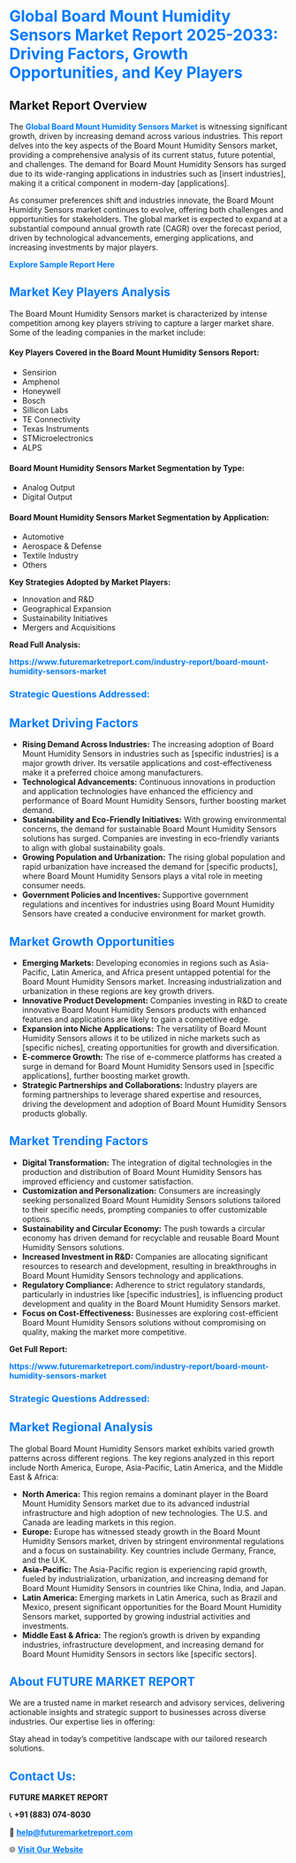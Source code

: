 <h1 style="color: #007BFF;">Global Board Mount Humidity Sensors Market Report 2025-2033: Driving Factors, Growth Opportunities, and Key Players</h1>

<section id="overview">
<h2>Market Report Overview</h2>
<p>The <a href="https://www.futuremarketreport.com/industry-report/board-mount-humidity-sensors-market" style="color: #007BFF; text-decoration: none;"><strong>Global Board Mount Humidity Sensors Market</strong></a> is witnessing significant growth, driven by increasing demand across various industries. This report delves into the key aspects of the Board Mount Humidity Sensors market, providing a comprehensive analysis of its current status, future potential, and challenges. The demand for Board Mount Humidity Sensors has surged due to its wide-ranging applications in industries such as [insert industries], making it a critical component in modern-day [applications].</p>
<p>As consumer preferences shift and industries innovate, the Board Mount Humidity Sensors market continues to evolve, offering both challenges and opportunities for stakeholders. The global market is expected to expand at a substantial compound annual growth rate (CAGR) over the forecast period, driven by technological advancements, emerging applications, and increasing investments by major players.</p>
</section>

<section id="overview">
<p><a href="https://www.futuremarketreport.com/request-sample/reportId=86095" style="color: #007BFF; text-decoration: none;"><strong>Explore Sample Report Here</strong></a></p>
</section>

<section id="key-players">
<h2 style="color: #007BFF;">Market Key Players Analysis</h2>
<p>The Board Mount Humidity Sensors market is characterized by intense competition among key players striving to capture a larger market share. Some of the leading companies in the market include:</p>
<h4>Key Players Covered in the Board Mount Humidity Sensors Report:</h4>
<ul><li>Sensirion</li><li>Amphenol</li><li>Honeywell</li><li>Bosch</li><li>Sillicon Labs</li><li>TE Connectivity</li><li>Texas Instruments</li><li>STMicroelectronics</li><li>ALPS</li></ul>
<h4>Board Mount Humidity Sensors Market Segmentation by Type:</h4>
<ul><li>Analog Output</li><li>Digital Output</li></ul>

<h4>Board Mount Humidity Sensors Market Segmentation by Application:</h4>
<ul><li>Automotive</li><li>Aerospace &amp; Defense</li><li>Textile Industry</li><li>Others</li></ul>
<p><strong>Key Strategies Adopted by Market Players:</strong></p>
<ul>
<li>Innovation and R&D</li>
<li>Geographical Expansion</li>
<li>Sustainability Initiatives</li>
<li>Mergers and Acquisitions</li>
</ul>
</section>

<section>
<p><strong>Read Full Analysis: </strong></p><a href="https://www.futuremarketreport.com/industry-report/board-mount-humidity-sensors-market" style="color: #007BFF; text-decoration: none;"><strong>https://www.futuremarketreport.com/industry-report/board-mount-humidity-sensors-market</strong></a>
<h3 style="color: #007BFF;">Strategic Questions Addressed:</h3>
</section>

<section id="driving-factors">
<h2 style="color: #007BFF;">Market Driving Factors</h2>
<ul>
<li><strong>Rising Demand Across Industries:</strong> The increasing adoption of Board Mount Humidity Sensors in industries such as [specific industries] is a major growth driver. Its versatile applications and cost-effectiveness make it a preferred choice among manufacturers.</li>
<li><strong>Technological Advancements:</strong> Continuous innovations in production and application technologies have enhanced the efficiency and performance of Board Mount Humidity Sensors, further boosting market demand.</li>
<li><strong>Sustainability and Eco-Friendly Initiatives:</strong> With growing environmental concerns, the demand for sustainable Board Mount Humidity Sensors solutions has surged. Companies are investing in eco-friendly variants to align with global sustainability goals.</li>
<li><strong>Growing Population and Urbanization:</strong> The rising global population and rapid urbanization have increased the demand for [specific products], where Board Mount Humidity Sensors plays a vital role in meeting consumer needs.</li>
<li><strong>Government Policies and Incentives:</strong> Supportive government regulations and incentives for industries using Board Mount Humidity Sensors have created a conducive environment for market growth.</li>
</ul>
</section>

<section id="growth-opportunities">
<h2 style="color: #007BFF;">Market Growth Opportunities</h2>
<ul>
<li><strong>Emerging Markets:</strong> Developing economies in regions such as Asia-Pacific, Latin America, and Africa present untapped potential for the Board Mount Humidity Sensors market. Increasing industrialization and urbanization in these regions are key growth drivers.</li>
<li><strong>Innovative Product Development:</strong> Companies investing in R&D to create innovative Board Mount Humidity Sensors products with enhanced features and applications are likely to gain a competitive edge.</li>
<li><strong>Expansion into Niche Applications:</strong> The versatility of Board Mount Humidity Sensors allows it to be utilized in niche markets such as [specific niches], creating opportunities for growth and diversification.</li>
<li><strong>E-commerce Growth:</strong> The rise of e-commerce platforms has created a surge in demand for Board Mount Humidity Sensors used in [specific applications], further boosting market growth.</li>
<li><strong>Strategic Partnerships and Collaborations:</strong> Industry players are forming partnerships to leverage shared expertise and resources, driving the development and adoption of Board Mount Humidity Sensors products globally.</li>
</ul>
</section>

<section id="trending-factors">
<h2 style="color: #007BFF;">Market Trending Factors</h2>
<ul>
<li><strong>Digital Transformation:</strong> The integration of digital technologies in the production and distribution of Board Mount Humidity Sensors has improved efficiency and customer satisfaction.</li>
<li><strong>Customization and Personalization:</strong> Consumers are increasingly seeking personalized Board Mount Humidity Sensors solutions tailored to their specific needs, prompting companies to offer customizable options.</li>
<li><strong>Sustainability and Circular Economy:</strong> The push towards a circular economy has driven demand for recyclable and reusable Board Mount Humidity Sensors solutions.</li>
<li><strong>Increased Investment in R&D:</strong> Companies are allocating significant resources to research and development, resulting in breakthroughs in Board Mount Humidity Sensors technology and applications.</li>
<li><strong>Regulatory Compliance:</strong> Adherence to strict regulatory standards, particularly in industries like [specific industries], is influencing product development and quality in the Board Mount Humidity Sensors market.</li>
<li><strong>Focus on Cost-Effectiveness:</strong> Businesses are exploring cost-efficient Board Mount Humidity Sensors solutions without compromising on quality, making the market more competitive.</li>
</ul>
</section>

<section>
<p><strong>Get Full Report: </strong></p><a href="https://www.futuremarketreport.com/industry-report/board-mount-humidity-sensors-market" style="color: #007BFF; text-decoration: none;"><strong>https://www.futuremarketreport.com/industry-report/board-mount-humidity-sensors-market</strong></a>
<h3 style="color: #007BFF;">Strategic Questions Addressed:</h3>
</section>


<section id="regional-analysis">
<h2 style="color: #007BFF;">Market Regional Analysis</h2>
<p>The global Board Mount Humidity Sensors market exhibits varied growth patterns across different regions. The key regions analyzed in this report include North America, Europe, Asia-Pacific, Latin America, and the Middle East & Africa:</p>
<ul>
<li><strong>North America:</strong> This region remains a dominant player in the Board Mount Humidity Sensors market due to its advanced industrial infrastructure and high adoption of new technologies. The U.S. and Canada are leading markets in this region.</li>
<li><strong>Europe:</strong> Europe has witnessed steady growth in the Board Mount Humidity Sensors market, driven by stringent environmental regulations and a focus on sustainability. Key countries include Germany, France, and the U.K.</li>
<li><strong>Asia-Pacific:</strong> The Asia-Pacific region is experiencing rapid growth, fueled by industrialization, urbanization, and increasing demand for Board Mount Humidity Sensors in countries like China, India, and Japan.</li>
<li><strong>Latin America:</strong> Emerging markets in Latin America, such as Brazil and Mexico, present significant opportunities for the Board Mount Humidity Sensors market, supported by growing industrial activities and investments.</li>
<li><strong>Middle East & Africa:</strong> The region’s growth is driven by expanding industries, infrastructure development, and increasing demand for Board Mount Humidity Sensors in sectors like [specific sectors].</li>
</ul>
</section>

<footer>
<h2 style="color: #007BFF;">About FUTURE MARKET REPORT</h2>
<p>We are a trusted name in market research and advisory services, delivering actionable insights and strategic support to businesses across diverse industries. Our expertise lies in offering:</p>

<p>Stay ahead in today’s competitive landscape with our tailored research solutions.</p>

<h2 style="color: #007BFF;">Contact Us:</h2>
<p><strong>FUTURE MARKET REPORT</strong></p>
<p>📞 <strong>+91 (883) 074-8030</strong></p>
<p>📧 <strong><a href="mailto:help@futuremarketreport.com" style="color: #007BFF;">help@futuremarketreport.com</a></strong></p>
<p>🌐 <strong><a href="https://www.futuremarketreport.com/" style="color: #007BFF;">Visit Our Website</a></strong></p>
</footer>